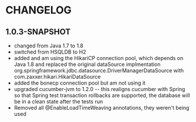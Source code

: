 CHANGELOG
=========


## 1.0.3-SNAPSHOT

* changed from Java 1.7 to 1.8
* switched from HSQLDB to H2
* added and am using the HikariCP connection pool, which depends on Java 1.8 and replaced the original dataSource
implmentation org.springframework.jdbc.datasource.DriverManagerDataSource with com.zaxxer.hikari.HikariDataSource
* added the bonecp connection pool but am not using it
* upgraded cucumber-jvm to 1.2.0 -- this realigns cucumber with Spring so that Spring test transaction
rollbacks are supported, the database will be in a clean state after the tests run
* Removed all @EnableLoadTimeWeaving annotations, they weren't being used